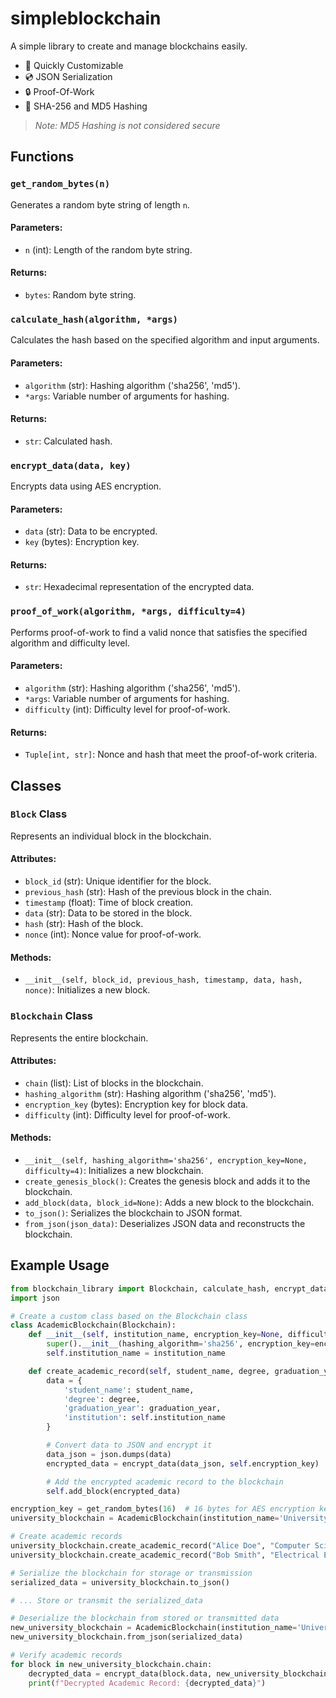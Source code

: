# simpleblockchain
A simple library to create and manage blockchains easily.

- 🔨 Quickly Customizable
- 💿 JSON Serialization
- 🔒 Proof-Of-Work
- 🔑 SHA-256 and MD5 Hashing


> *Note: MD5 Hashing is not considered secure*
## Functions

### `get_random_bytes(n)`

Generates a random byte string of length `n`.

#### Parameters:

- `n` (int): Length of the random byte string.

#### Returns:

- `bytes`: Random byte string.

### `calculate_hash(algorithm, *args)`

Calculates the hash based on the specified algorithm and input arguments.

#### Parameters:

- `algorithm` (str): Hashing algorithm ('sha256', 'md5').
- `*args`: Variable number of arguments for hashing.

#### Returns:

- `str`: Calculated hash.

### `encrypt_data(data, key)`

Encrypts data using AES encryption.

#### Parameters:

- `data` (str): Data to be encrypted.
- `key` (bytes): Encryption key.

#### Returns:

- `str`: Hexadecimal representation of the encrypted data.

### `proof_of_work(algorithm, *args, difficulty=4)`

Performs proof-of-work to find a valid nonce that satisfies the specified algorithm and difficulty level.

#### Parameters:

- `algorithm` (str): Hashing algorithm ('sha256', 'md5').
- `*args`: Variable number of arguments for hashing.
- `difficulty` (int): Difficulty level for proof-of-work.

#### Returns:

- `Tuple[int, str]`: Nonce and hash that meet the proof-of-work criteria.

## Classes

### `Block` Class

Represents an individual block in the blockchain.

#### Attributes:

- `block_id` (str): Unique identifier for the block.
- `previous_hash` (str): Hash of the previous block in the chain.
- `timestamp` (float): Time of block creation.
- `data` (str): Data to be stored in the block.
- `hash` (str): Hash of the block.
- `nonce` (int): Nonce value for proof-of-work.

#### Methods:

- `__init__(self, block_id, previous_hash, timestamp, data, hash, nonce)`: Initializes a new block.

### `Blockchain` Class

Represents the entire blockchain.

#### Attributes:

- `chain` (list): List of blocks in the blockchain.
- `hashing_algorithm` (str): Hashing algorithm ('sha256', 'md5').
- `encryption_key` (bytes): Encryption key for block data.
- `difficulty` (int): Difficulty level for proof-of-work.

#### Methods:

- `__init__(self, hashing_algorithm='sha256', encryption_key=None, difficulty=4)`: Initializes a new blockchain.
- `create_genesis_block()`: Creates the genesis block and adds it to the blockchain.
- `add_block(data, block_id=None)`: Adds a new block to the blockchain.
- `to_json()`: Serializes the blockchain to JSON format.
- `from_json(json_data)`: Deserializes JSON data and reconstructs the blockchain.

## Example Usage

```python
from blockchain_library import Blockchain, calculate_hash, encrypt_data, proof_of_work, get_random_bytes
import json

# Create a custom class based on the Blockchain class 
class AcademicBlockchain(Blockchain):
    def __init__(self, institution_name, encryption_key=None, difficulty=4):
        super().__init__(hashing_algorithm='sha256', encryption_key=encryption_key, difficulty=difficulty)
        self.institution_name = institution_name

    def create_academic_record(self, student_name, degree, graduation_year):
        data = {
            'student_name': student_name,
            'degree': degree,
            'graduation_year': graduation_year,
            'institution': self.institution_name
        }

        # Convert data to JSON and encrypt it
        data_json = json.dumps(data)
        encrypted_data = encrypt_data(data_json, self.encryption_key)

        # Add the encrypted academic record to the blockchain
        self.add_block(encrypted_data)

encryption_key = get_random_bytes(16)  # 16 bytes for AES encryption key
university_blockchain = AcademicBlockchain(institution_name='University of Decentralization', encryption_key=encryption_key)

# Create academic records
university_blockchain.create_academic_record("Alice Doe", "Computer Science", 2022)
university_blockchain.create_academic_record("Bob Smith", "Electrical Engineering", 2023)

# Serialize the blockchain for storage or transmission
serialized_data = university_blockchain.to_json()

# ... Store or transmit the serialized_data

# Deserialize the blockchain from stored or transmitted data
new_university_blockchain = AcademicBlockchain(institution_name='University of Decentralization', encryption_key=encryption_key)
new_university_blockchain.from_json(serialized_data)

# Verify academic records
for block in new_university_blockchain.chain:
    decrypted_data = encrypt_data(block.data, new_university_blockchain.encryption_key, decrypt=True)
    print(f"Decrypted Academic Record: {decrypted_data}")
```


